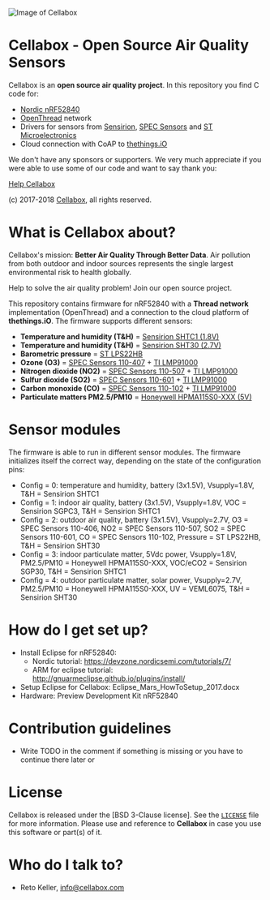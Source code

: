 ![Image of Cellabox](https://github.com/cellabox/cellabox/doc/cellabox_opensource_logo.png)

# Cellabox - Open Source Air Quality Sensors

Cellabox is an **open source air quality project**.
In this repository you find C code for:
* [Nordic nRF52840](https://www.nordicsemi.com/eng/Products/nRF52840)
* [OpenThread](https://openthread.io/) network
* Drivers for sensors from [Sensirion](https://www.sensirion.com), [SPEC Sensors](https://www.spec-sensors.com/) and [ST Microelectronics](http://www.st.com/en/mems-and-sensors/lps22hb.html)
* Cloud connection with CoAP to [thethings.iO](https://thethings.io/)

We don't have any sponsors or supporters.
We very much appreciate if you were able to use some of our code and want to say thank you:

[Help Cellabox](https://www.cellabox.com/support)

(c) 2017-2018 [Cellabox](https://www.cellabox.com), all rights reserved.

# What is Cellabox about?

Cellabox's mission: **Better Air Quality Through Better Data**. Air pollution from both outdoor and indoor sources represents the single largest environmental risk to health globally.

Help to solve the air quality problem! Join our open source project.

This repository contains firmware for nRF52840 with a **Thread network** implementation (OpenThread) and a connection to the cloud platform of **thethings.iO**.
The firmware supports different sensors:

* **Temperature and humidity (T&H)** = [Sensirion SHTC1 (1.8V)](https://www.sensirion.com/fileadmin/user_upload/customers/sensirion/Dokumente/2_Humidity_Sensors/Sensirion_Humidity_Sensors_SHTC1_Datasheet.pdf)
* **Temperature and humidity (T&H)** = [Sensirion SHT30 (2.7V)](https://www.sensirion.com/fileadmin/user_upload/customers/sensirion/Dokumente/2_Humidity_Sensors/Sensirion_Humidity_Sensors_SHT3x_Datasheet_digital.pdf)
* **Barometric pressure** = [ST LPS22HB](http://www.st.com/content/ccc/resource/technical/document/datasheet/bf/c1/4f/23/61/17/44/8a/DM00140895.pdf/files/DM00140895.pdf/jcr:content/translations/en.DM00140895.pdf)
* **Ozone (O3)** = [SPEC Sensors 110-407](http://www.spec-sensors.com/wp-content/uploads/2016/02/3SP_O3_5-P-Package-110-407.pdf) + [TI LMP91000](http://www.ti.com/lit/ds/snas506i/snas506i.pdf)
* **Nitrogen dioxide (NO2)** = [SPEC Sensors 110-507](https://www.spec-sensors.com/wp-content/uploads/2016/10/3SP_NO2_5F-P-Package-110-507.pdf) + [TI LMP91000](http://www.ti.com/lit/ds/snas506i/snas506i.pdf)
* **Sulfur dioxide (SO2)** = [SPEC Sensors 110-601](http://www.spec-sensors.com/wp-content/uploads/2016/02/3SP_SO2_20-P-Package-110-601.pdf) + [TI LMP91000](http://www.ti.com/lit/ds/snas506i/snas506i.pdf)
* **Carbon monoxide (CO)** = [SPEC Sensors 110-102](http://www.spec-sensors.com/wp-content/uploads/2016/04/3SP_CO_1000-P-Package-110-102.pdf) + [TI LMP91000](http://www.ti.com/lit/ds/snas506i/snas506i.pdf)
* **Particulate matters PM2.5/PM10** = [Honeywell HPMA115S0-XXX (5V)](https://sensing.honeywell.com/sensors/particle-sensors/hpm-series)

# Sensor modules

The firmware is able to run in different sensor modules. The firmware initializes itself the correct way, depending on the state of the configuration pins:

* Config = 0: temperature and humidity, battery (3x1.5V), Vsupply=1.8V, T&H = Sensirion SHTC1
* Config = 1: indoor air quality, battery (3x1.5V), Vsupply=1.8V, VOC = Sensirion SGPC3, T&H = Sensirion SHTC1
* Config = 2: outdoor air quality, battery (3x1.5V), Vsupply=2.7V, O3 = SPEC Sensors 110-406, NO2 = SPEC Sensors 110-507, SO2 = SPEC Sensors 110-601, CO = SPEC Sensors 110-102, Pressure = ST LPS22HB, T&H = Sensirion SHT30
* Config = 3: indoor particulate matter, 5Vdc power, Vsupply=1.8V, PM2.5/PM10 = Honeywell HPMA115S0-XXX, VOC/eCO2 = Sensirion SGP30, T&H = Sensirion SHTC1
* Config = 4: outdoor particulate matter, solar power, Vsupply=2.7V, PM2.5/PM10 = Honeywell HPMA115S0-XXX, UV = VEML6075, T&H = Sensirion SHT30

# How do I get set up?

* Install Eclipse for nRF52840:
	* Nordic tutorial: https://devzone.nordicsemi.com/tutorials/7/
	* ARM for eclipse tutorial: http://gnuarmeclipse.github.io/plugins/install/
* Setup Eclipse for Cellabox: Eclipse_Mars_HowToSetup_2017.docx
* Hardware: Preview Development Kit nRF52840

# Contribution guidelines

* Write TODO in the comment if something is missing or you have to continue there later or

# License

Cellabox is released under the [BSD 3-Clause license]. See the [`LICENSE`](https://github.com/cellabox/cellabox/blob/master/LICENSE) file for more information.
Please use and reference to **Cellabox** in case you use this software or part(s) of it.

# Who do I talk to?

* Reto Keller, info@cellabox.com

